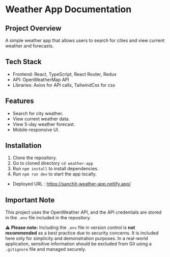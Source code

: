 # Weather App Documentation

## Project Overview

A simple weather app that allows users to search for cities and view current weather and forecasts.

## Tech Stack

- Frontend: React, TypeScript, React Router, Redux
- API: OpenWeatherMap API
- Libraries: Axios for API calls, TailwindCss for css

## Features

- Search for city weather.
- View current weather data.
- View 5-day weather forecast.
- Mobile-responsive UI.

## Installation

1. Clone the repository.
2. Go to cloned directory `cd weather-app`
3. Run `npm install` to install dependencies.
4. Run `npm run dev` to start the app locally.

- Deployed URL : https://sanchit-weather-app.netlify.app/

## Important Note

This project uses the OpenWeather API, and the API credentials are stored in the `.env` file included in the repository.

⚠️ **Please note:** Including the `.env` file in version control is **not recommended** as a best practice due to security concerns. It is included here only for simplicity and demonstration purposes. In a real-world application, sensitive information should be excluded from Git using a `.gitignore` file and managed securely.
